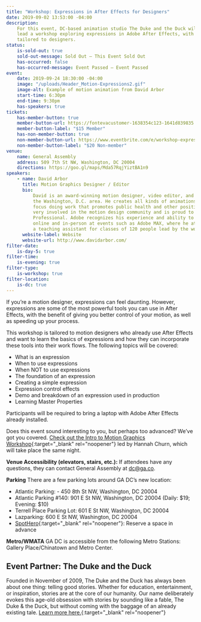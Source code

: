 ```yaml
---
title: "Workshop: Expressions in After Effects for Designers"
date: 2019-09-02 13:53:00 -04:00
description:
    For this event, DC-based animation studio The Duke and the Duck will
    lead a workshop exploring expressions in Adobe After Effects, with a curriculum
    tailored to designers.
status:
    is-sold-out: true
    sold-out-message: Sold Out — This Event Sold Out
    has-occurred: false
    has-occurred-message: Event Passed — Event Passed
event:
    date: 2019-09-24 18:30:00 -04:00
    image: "/uploads/Header_Motion-Expressions2.gif"
    image-alt: Example of motion animation from David Arbor
    start-time: 6:30pm
    end-time: 9:30pm
    has-speakers: true
tickets:
    has-member-button: true
    member-button-url: https://fontevacustomer-1638354c123-1641d839835.force.com/services/oauth2/authorize?client_id=3MVG9nthuDc9owbcOq7_07W.HriOQQPWTbMkrpOla.ajDQlTHf4_uby_mhwylcX.mJBU2O2SppTiZMS0J_HJd&response_type=code&redirect_uri=https://ikit.aiga.org/ikit_national_util/ikit-national-util-sso-redirect/&state=https%3A%2F%2Fdc.aiga.org%2Fevent%2Fworkshop-expressions-in-after-effects-for-designers%2F%3Fredirect_source%3Deventbrite_register
    member-button-label: "$15 Member"
    has-non-member-button: true
    non-member-button-url: https://www.eventbrite.com/e/workshop-expressions-in-after-effects-for-designers-tickets-71299423495
    non-member-button-label: "$20 Non-member"
venue:
    name: General Assembly
    address: 509 7th St NW, Washington, DC 20004
    directions: https://goo.gl/maps/Mda57RqjYiztBA1n9
speakers:
    - name: David Arbor
      title: Motion Graphics Designer / Editor
      bio:
          David is an award-winning motion designer, video editor, and photographer in
          the Washington, D.C. area. He creates all kinds of animations but has found a
          focus doing work that promotes public health and other positive messages. He is
          very involved in the motion design community and is proud to be an Adobe Community
          Professional. Adobe recognizes his experience and ability to help others, both
          online and in-person at events such as Adobe MAX, where he attends annually as
          a teaching assistant for classes of 120 people lead by the world’s top Adobe trainers.
      website-label: Website
      website-url: http://www.davidarbor.com/
filter-date:
    is-day-5: true
filter-time:
    is-evening: true
filter-type:
    is-workshop: true
filter-location:
    is-dc: true
---
```


If you’re a motion designer, expressions can feel daunting. However, expressions are some of the most powerful tools you can use in After Effects, with the benefit of giving you better control of your motion, as well as speeding up your process.

This workshop is tailored to motion designers who already use After Effects and want to learn the basics of expressions and how they can incorporate these tools into their work flows. The following topics will be covered:

-   What is an expression
-   When to use expressions
-   When NOT to use expressions
-   The foundation of an expression
-   Creating a simple expression
-   Expression control effects
-   Demo and breakdown of an expression used in production
-   Learning Master Properties

Participants will be required to bring a laptop with Adobe After Effects already installed.

Does this event sound interesting to you, but perhaps too advanced? We’ve got you covered. [Check out the Intro to Motion Graphics Workshop](https://www.dcdesignweek.org/events/workshop-intro-to-animation-for-designers/){:target="\_blank" rel="noopener"} led by Hannah Churn, which will take place the same night.

**Venue Accessibility (elevators, stairs, etc.):** If attendees have any questions, they can contact General Assembly at dc@ga.co.

**Parking** There are a few parking lots around GA DC’s new location:

-   Atlantic Parking: - 450 8th St NW, Washington, DC 20004
-   Atlantic Parking #140: 901 E St NW, Washington, DC 20004
    (Daily: $19; Evening: $10)
-   Terrell Place Parking Lot: 601 E St NW, Washington, DC 20004
-   Lazparking: 600 E St NW, Washington, DC 20004
-   [SpotHero](spothero.com){:target="\_blank" rel="noopener"}: Reserve a space in advance

**Metro/WMATA** GA DC is accessible from the following Metro Stations: Gallery Place/Chinatown and Metro Center.

## Event Partner: The Duke and the Duck

Founded in November of 2009, The Duke and the Duck has always been about one thing: telling good stories. Whether for education, entertainment, or inspiration, stories are at the core of our humanity. Our name deliberately evokes this age-old obsession with stories by sounding like a fable, The Duke & the Duck, but without coming with the baggage of an already existing tale. [Learn more here.](https://www.dukeduck.com){:target="\_blank" rel="noopener"}
